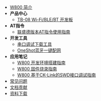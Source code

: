 * [W800 简介](product/w800.md)
* **产品中心**
  * [TB-08 Wi-Fi/BLE/BT 开发板](product/tb-08.md)
* **AT指令**
  * [联盛德版本AT指令使用指南](at/wm-start.md)
* **开发工具**
  * [串口调试下载工具](tools/serial.md)
  * [OneShot蓝牙一键配网](tools/oneshot.md)
* **应用笔记**
  * [W800 开发环境搭建指南](app/ide.md)
  * [W800 固件烧录指南](app/download.md)
  * [W800 基于CK-Link的SWD接口调试指南](app/swd.md)
* [常见问题](faq/index.md)
* [文档贡献](CONTRIBUTING.md)
* [资料下载](https://download.w800.fun/)


